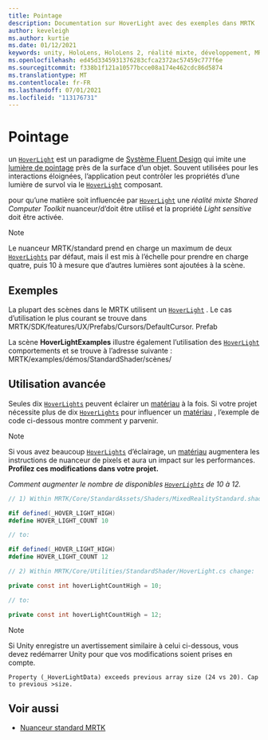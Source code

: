```yaml
---
title: Pointage
description: Documentation sur HoverLight avec des exemples dans MRTK
author: keveleigh
ms.author: kurtie
ms.date: 01/12/2021
keywords: unity, HoloLens, HoloLens 2, réalité mixte, développement, MRTK, lumière de survol,
ms.openlocfilehash: ed45d3345931376283cfca2372ac57459c777f6e
ms.sourcegitcommit: f338b1f121a10577bcce08a174e462cdc86d5874
ms.translationtype: MT
ms.contentlocale: fr-FR
ms.lasthandoff: 07/01/2021
ms.locfileid: "113176731"
---
```

# <a name="hover-light"></a>Pointage

un [`HoverLight`](xref:Microsoft.MixedReality.Toolkit.Utilities.HoverLight) est un paradigme de [Système Fluent Design](https://www.microsoft.com/design/fluent/) qui imite une [lumière de pointage](https://docs.unity3d.com/Manual/Lighting.html) près de la surface d’un objet. Souvent utilisées pour les interactions éloignées, l’application peut contrôler les propriétés d’une lumière de survol via le [`HoverLight`](xref:Microsoft.MixedReality.Toolkit.Utilities.HoverLight) composant.

pour qu’une matière soit influencée par [`HoverLight`](xref:Microsoft.MixedReality.Toolkit.Utilities.HoverLight) une *réalité mixte Shared Computer Toolkit* nuanceur/d’doit être utilisé et la propriété *Light sensitive* doit être activée.

> [!Note]
> Le nuanceur MRTK/standard prend en charge un maximum de deux [`HoverLights`](xref:Microsoft.MixedReality.Toolkit.Utilities.HoverLight) par défaut, mais il est mis à l’échelle pour prendre en charge quatre, puis 10 à mesure que d’autres lumières sont ajoutées à la scène.

## <a name="examples"></a>Exemples

La plupart des scènes dans le MRTK utilisent un [`HoverLight`](xref:Microsoft.MixedReality.Toolkit.Utilities.HoverLight) . Le cas d’utilisation le plus courant se trouve dans MRTK/SDK/features/UX/Prefabs/Cursors/DefaultCursor. Prefab

La scène **HoverLightExamples** illustre également l’utilisation des [`HoverLight`](xref:Microsoft.MixedReality.Toolkit.Utilities.HoverLight) comportements et se trouve à l’adresse suivante : MRTK/examples/démos/StandardShader/scènes/

## <a name="advanced-usage"></a>Utilisation avancée

Seules dix [`HoverLights`](xref:Microsoft.MixedReality.Toolkit.Utilities.HoverLight) peuvent éclairer un [matériau](https://docs.unity3d.com/ScriptReference/Material.html) à la fois. Si votre projet nécessite plus de dix [`HoverLights`](xref:Microsoft.MixedReality.Toolkit.Utilities.HoverLight) pour influencer un [matériau](https://docs.unity3d.com/ScriptReference/Material.html) , l’exemple de code ci-dessous montre comment y parvenir.

> [!Note]
> Si vous avez beaucoup [`HoverLights`](xref:Microsoft.MixedReality.Toolkit.Utilities.HoverLight) d’éclairage, un [matériau](https://docs.unity3d.com/ScriptReference/Material.html) augmentera les instructions de nuanceur de pixels et aura un impact sur les performances. **Profilez ces modifications dans votre projet.**

*Comment augmenter le nombre de disponibles [`HoverLights`](xref:Microsoft.MixedReality.Toolkit.Utilities.HoverLight) de 10 à 12.*

```C#
// 1) Within MRTK/Core/StandardAssets/Shaders/MixedRealityStandard.shader change:

#if defined(_HOVER_LIGHT_HIGH)
#define HOVER_LIGHT_COUNT 10

// to:

#if defined(_HOVER_LIGHT_HIGH)
#define HOVER_LIGHT_COUNT 12

// 2) Within MRTK/Core/Utilities/StandardShader/HoverLight.cs change:

private const int hoverLightCountHigh = 10;

// to:

private const int hoverLightCountHigh = 12;
```

> [!NOTE]
> Si Unity enregistre un avertissement similaire à celui ci-dessous, vous devez redémarrer Unity pour que vos modifications soient prises en compte.
>
> `Property (_HoverLightData) exceeds previous array size (24 vs 20). Cap to previous >size.`

## <a name="see-also"></a>Voir aussi

* [Nuanceur standard MRTK](mrtk-standard-shader.md)
